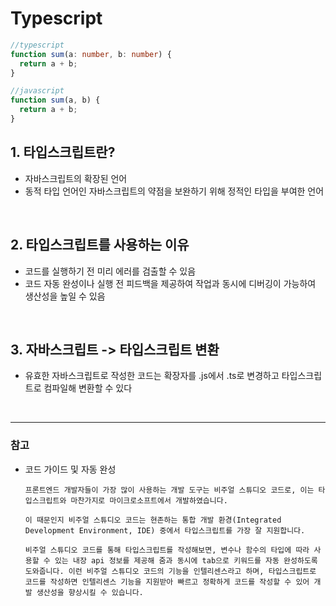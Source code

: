 # Typescript

```typescript
//typescript
function sum(a: number, b: number) {
  return a + b;
}

//javascript
function sum(a, b) {
  return a + b;
}
```

## 1. 타입스크립트란?

- 자바스크립트의 확장된 언어
- 동적 타입 언어인 자바스크립트의 약점을 보완하기 위해 정적인 타입을 부여한 언어

</br>

## 2. 타입스크립트를 사용하는 이유

- 코드를 실행하기 전 미리 에러를 검출할 수 있음
- 코드 자동 완성이나 실행 전 피드백을 제공하여 작업과 동시에 디버깅이 가능하여 생산성을 높일 수 있음

</br>
  
## 3. 자바스크립트 -> 타입스크립트 변환
- 유효한 자바스크립트로 작성한 코드는 확장자를 .js에서 .ts로 변경하고 타입스크립트로 컴파일해 변환할 수 있다

</br>

---

### **참고**

- 코드 가이드 및 자동 완성

      프론트엔드 개발자들이 가장 많이 사용하는 개발 도구는 비주얼 스튜디오 코드로, 이는 타입스크립트와 마찬가지로 마이크로소프트에서 개발하였습니다.

      이 때문인지 비주얼 스튜디오 코드는 현존하는 통합 개발 환경(Integrated Development Environment, IDE) 중에서 타입스크립트를 가장 잘 지원합니다.

      비주얼 스튜디오 코드를 통해 타입스크립트를 작성해보면, 변수나 함수의 타입에 따라 사용할 수 있는 내장 api 정보를 제공해 줌과 동시에 tab으로 키워드를 자동 완성하도록 도와줍니다. 이런 비주얼 스튜디오 코드의 기능을 인텔리센스라고 하며, 타입스크립트로 코드를 작성하면 인텔리센스 기능을 지원받아 빠르고 정확하게 코드를 작성할 수 있어 개발 생산성을 향상시킬 수 있습니다.
